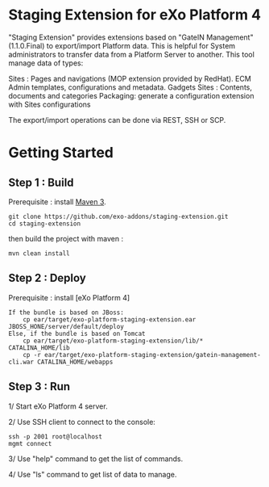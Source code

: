 Staging Extension for eXo Platform 4
====================================

"Staging Extension" provides extensions based on "GateIN Management" (1.1.0.Final) to export/import Platform data.
This is helpful for System administrators to transfer data from a Platform Server to another.
This tool manage data of types:

Sites : Pages and navigations (MOP extension provided by RedHat).
ECM Admin templates, configurations and metadata.
Gadgets
Sites : Contents, documents and categories
Packaging: generate a configuration extension with Sites configurations

The export/import operations can be done via REST, SSH or SCP.

Getting Started
===============

Step 1 :  Build 
----------------

Prerequisite : install [Maven 3](http://maven.apache.org/download.html).

    git clone https://github.com/exo-addons/staging-extension.git
    cd staging-extension

then build the project with maven :

    mvn clean install

Step 2 : Deploy 
---------------

Prerequisite : install [eXo Platform 4]

	If the bundle is based on JBoss:
		cp ear/target/exo-platform-staging-extension.ear JBOSS_HONE/server/default/deploy
	Else, if the bundle is based on Tomcat
		cp ear/target/exo-platform-staging-extension/lib/* CATALINA_HOME/lib
		cp -r ear/target/exo-platform-staging-extension/gatein-management-cli.war CATALINA_HOME/webapps

Step 3 : Run
------------

1/ Start eXo Platform 4 server.

2/ Use SSH client to connect to the console:

    ssh -p 2001 root@localhost
    mgmt connect

3/ Use "help" command to get the list of commands.

4/ Use "ls" command to get list of data to manage.
